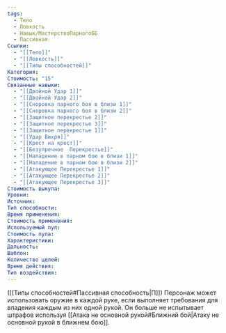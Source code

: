 ```yaml
---
tags:
  - Тело
  - Ловкость
  - Навык/МастерствоПарногоББ
  - Пассивная
Ссылки:
  - "[[Тело]]"
  - "[[Ловкость]]"
  - "[[Типы способностей]]"
Категория: 
Стоимость: "15"
Связанные навыки:
  - "[[Двойной Удар 1]]"
  - "[[Двойной Удар 2]]"
  - "[[Сноровка парного боя в близи 1]]"
  - "[[Сноровка парного боя в близи 2]]"
  - "[[Защитное перекрестье 2]]"
  - "[[Защитное перекрестье 3]]"
  - "[[Защитное перекрестье 1]]"
  - "[[Удар Вихря]]"
  - "[[Крест на крест]]"
  - "[[Безупречное  Перекрестье]]"
  - "[[Нападение в парном бою в близи 1]]"
  - "[[Нападение в парном бою в близи 2]]"
  - "[[Атакующее Перекрестье 1]]"
  - "[[Атакующее Перекрестье 2]]"
  - "[[Атакующее Перекрестье 3]]"
Стоимость выкупа:
Уровни:
Источник:
Тип способности:
Время применения:
Стоимость применения:
Используемый пул:
Стоимость пула:
Характеристики:
Дальность:
Шаблон:
Количество целей:
Время действия:
Тип воздействия:
---
```

([[Типы способностей#Пассивная способность|П]]) Персонаж может использовать оружие в каждой руке, если выполняет требования для владения каждым из них одной рукой. Он больше не испытывает штрафов используя [[Атака не основной рукой#Ближний бой|Атаку не основной рукой в ближнем бою]].